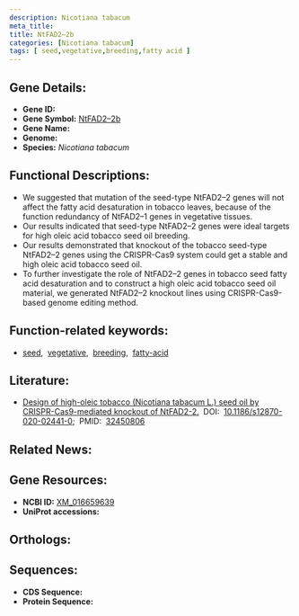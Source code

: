 ```yaml
---
description: Nicotiana tabacum
meta_title:
title: NtFAD2–2b
categories: [Nicotiana tabacum]
tags: [ seed,vegetative,breeding,fatty acid ]
---
```


## Gene Details:
- **Gene ID:** []()
- **Gene Symbol:** <u>NtFAD2–2b</u>
- **Gene Name:** 
- **Genome:** []()
- **Species:** *Nicotiana tabacum*

## Functional Descriptions:
   - We suggested that mutation of the seed-type NtFAD2–2 genes will not affect the fatty acid desaturation in tobacco leaves, because of the function redundancy of NtFAD2–1 genes in vegetative tissues.
   - Our results indicated that seed-type NtFAD2–2 genes were ideal targets for high oleic acid tobacco seed oil breeding.
   - Our results demonstrated that knockout of the tobacco seed-type NtFAD2–2 genes using the CRISPR-Cas9 system could get a stable and high oleic acid tobacco seed oil.
   - To further investigate the role of NtFAD2–2 genes in tobacco seed fatty acid desaturation and to construct a high oleic acid tobacco seed oil material, we generated NtFAD2–2 knockout lines using CRISPR-Cas9-based genome editing method. 

## Function-related keywords:
   - [seed](/tags/seed/),&nbsp;&nbsp;[vegetative](/tags/vegetative/),&nbsp;&nbsp;[breeding](/tags/breeding/),&nbsp;&nbsp;[fatty-acid](/tags/fatty-acid/)

## Literature:
   - [Design of high-oleic tobacco (Nicotiana tabacum L.) seed oil by CRISPR-Cas9-mediated knockout of NtFAD2-2.](https://doi.org/10.1186/s12870-020-02441-0)&nbsp;&nbsp;DOI:&nbsp;&nbsp;[10.1186/s12870-020-02441-0](https://doi.org/10.1186/s12870-020-02441-0);&nbsp;&nbsp;PMID:&nbsp;&nbsp;[32450806](https://pubmed.ncbi.nlm.nih.gov/32450806/)

## Related News:

## Gene Resources:
- **NCBI ID:**  [XM_016659639](https://www.ncbi.nlm.nih.gov/gene/?term=XM_016659639)
- **UniProt accessions:**  [](https://www.uniprot.org/uniprotkb//entry)

## Orthologs:

## Sequences:
- **CDS Sequence:**
- **Protein Sequence:**
